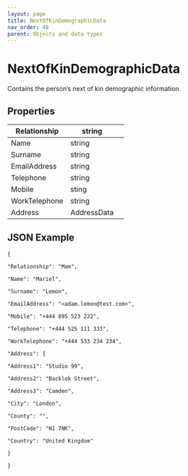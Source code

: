 ```yaml
---
layout: page
title: NextOfKinDemographicData
nav_order: 48
parent: Objects and data types
---
```


# NextOfKinDemographicDataContains the person’s next of kin demographic information.## Properties| Relationship | string |     || --- | --- | --- || Name | string |     || Surname | string |     || EmailAddress | string |     || Telephone | string |     || Mobile | sting |     || WorkTelephone | string |     || Address | AddressData |     |## JSON Example```{"Relationship": "Mam","Name": "Mariel","Surname": "Lemon","EmailAddress": "<adam.lemon@test.com>","Mobile": "+444 895 523 222","Telephone": "+444 525 111 333","WorkTelephone": "+444 533 234 234","Address": {"Address1": "Studio 99","Address2": "Backlok Street","Address3": "Camden","City": "London","County": "","PostCode": "N1 7NK","Country": "United Kingdom"}}```